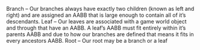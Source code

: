 Branch – Our branches always have exactly two children (known as left and right) and are assigned an AABB that is large enough to contain all of it’s descendants.
Leaf – Our leaves are associated with a game world object and through that have an AABB. A leaf’s AABB must fit entirely within it’s parents AABB and due to how our branches are defined that means it fits in every ancestors AABB.
Root – Our root may be a branch or a leaf